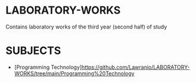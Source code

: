 # LABORATORY-WORKS

Contains laboratory works of the third year (second half) of study

# SUBJECTS

* [Programming Technology]https://github.com/Lawranio/LABORATORY-WORKS/tree/main/Programming%20Technology
